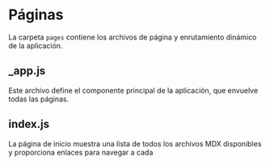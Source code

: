 # Páginas

La carpeta `pages` contiene los archivos de página y enrutamiento dinámico de la aplicación.

## _app.js

Este archivo define el componente principal de la aplicación, que envuelve todas las páginas.

## index.js

La página de inicio muestra una lista de todos los archivos MDX disponibles y proporciona enlaces para navegar a cada
